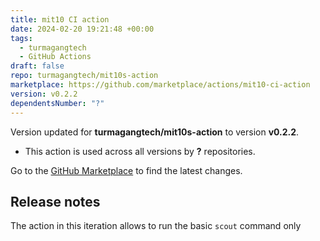 ```yaml
---
title: mit10 CI action
date: 2024-02-20 19:21:48 +00:00
tags:
  - turmagangtech
  - GitHub Actions
draft: false
repo: turmagangtech/mit10s-action
marketplace: https://github.com/marketplace/actions/mit10-ci-action
version: v0.2.2
dependentsNumber: "?"
---
```



Version updated for **turmagangtech/mit10s-action** to version **v0.2.2**.
- This action is used across all versions by **?** repositories.

Go to the [GitHub Marketplace](https://github.com/marketplace/actions/mit10-ci-action) to find the latest changes.

## Release notes

The action in this iteration allows to run the basic `scout` command only
